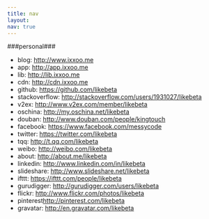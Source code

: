 ```yaml
---
title: nav
layout: 
nav: true
---
```


###personal###

- blog: <http://www.ixxoo.me>
- app: <http://app.ixxoo.me>
- lib: <http://lib.ixxoo.me>
- cdn: <http://cdn.ixxoo.me>
- github: <https://github.com/likebeta>
- stackoverflow: <http://stackoverflow.com/users/1931027/likebeta>
- v2ex: <http://www.v2ex.com/member/likebeta>
- oschina: <http://my.oschina.net/likebeta>
- douban: <http://www.douban.com/people/kingtouch>
- facebook: <https://www.facebook.com/messycode>
- twitter: <https://twitter.com/likebeta>
- tqq: <http://t.qq.com/likebeta>
- weibo: <http://weibo.com/likebeta>
- about: <http://about.me/likebeta>
- linkedin: <http://www.linkedin.com/in/likebeta>
- slideshare: <http://www.slideshare.net/likebeta>
- ifttt: <https://ifttt.com/people/likebeta>
- gurudigger: <http://gurudigger.com/users/likebeta>
- flickr: <http://www.flickr.com/photos/likebeta>
- pinterest<http://pinterest.com/likebeta>
- gravatar: <http://en.gravatar.com/likebeta>

